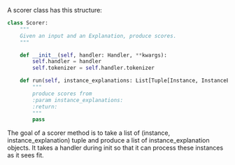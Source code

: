 A scorer class has this structure:

```python
class Scorer:
    """
    Given an input and an Explanation, produce scores.
    """

    def __init__(self, handler: Handler, **kwargs):
        self.handler = handler
        self.tokenizer = self.handler.tokenizer

    def run(self, instance_explanations: List[Tuple[Instance, InstanceExplanation]]) -> List[InstanceExplanation]:
        """
        produce scores from
        :param instance_explanations:
        :return:
        """
        pass
```

The goal of a scorer method is to take a list of (instance, instance_explanation) tuple and produce a list of instance_explanation objects. It takes a handler during init so that it can process these instances as it sees fit.    